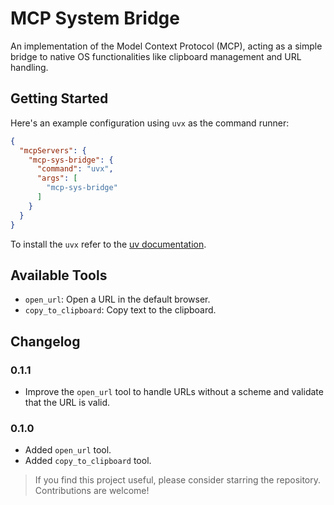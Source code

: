 # MCP System Bridge

An implementation of the Model Context Protocol (MCP), acting as a simple bridge to native OS functionalities like clipboard management and URL handling.

## Getting Started

Here's an example configuration using `uvx` as the command runner:

```json
{
  "mcpServers": {
    "mcp-sys-bridge": {
      "command": "uvx",
      "args": [
        "mcp-sys-bridge"
      ]
    }
  }
}
```

To install the `uvx` refer to the [uv documentation](https://docs.astral.sh/uv/getting-started/installation).

## Available Tools

- `open_url`: Open a URL in the default browser.
- `copy_to_clipboard`: Copy text to the clipboard.

## Changelog

### 0.1.1

- Improve the `open_url` tool to handle URLs without a scheme and validate that the URL is valid.

### 0.1.0

- Added `open_url` tool.
- Added `copy_to_clipboard` tool.

> If you find this project useful, please consider starring the repository. Contributions are welcome!
